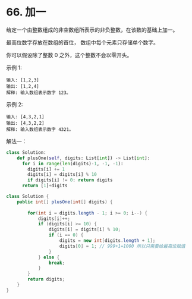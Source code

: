 # 66. 加一

给定一个由整数组成的非空数组所表示的非负整数，在该数的基础上加一。

最高位数字存放在数组的首位， 数组中每个元素只存储单个数字。

你可以假设除了整数 0 之外，这个整数不会以零开头。

示例 1:

```
输入: [1,2,3]
输出: [1,2,4]
解释: 输入数组表示数字 123。
```

示例 2:

```
输入: [4,3,2,1]
输出: [4,3,2,2]
解释: 输入数组表示数字 4321。
```

解法一：

```python
class Solution:
    def plusOne(self, digits: List[int]) -> List[int]:
      for i in range(len(digits)-1, -1, -1):
        digits[i] += 1
        digits[i] = digits[i] % 10
        if digits[i] != 0: return digits
      return [1]+digits
```

```Java
class Solution {
    public int[] plusOne(int[] digits) {
        
        for(int i = digits.length - 1; i >= 0; i--) {
            digits[i]++;
            if (digits[i] >= 10) {
                digits[i] = digits[i] % 10;
                if (i == 0) {
                    digits = new int[digits.length + 1];
                    digits[0] = 1; // 999+1=1000 所以只需要给最高位赋值
                }
            } else {
                break;
            }
        }
        return digits;
    }
}
```